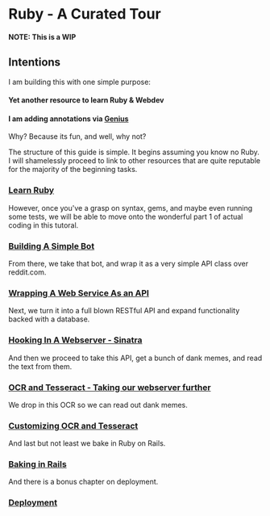 # Ruby - A Curated Tour
#### NOTE: This is a WIP

## Intentions
I am building this with one simple purpose:

#### Yet another resource to learn Ruby & Webdev
#### I am adding annotations via [Genius](http://www.genius.com/)

Why? Because its fun, and well, why not? 

The structure of this guide is simple. It begins assuming you know no Ruby. I will shamelessly proceed to link to other
resources that are quite reputable for the majority of the beginning tasks. 

### [Learn Ruby](/introduction/intro.md)


However, once you've a grasp on syntax, gems,
and maybe even running some tests, we will be able to move onto the wonderful part 1 of actual coding in this tutoral.

### [Building A Simple Bot](/introduction/bot.md)

From there, we take that bot, and wrap it as a very simple API class over reddit.com.

### [Wrapping A Web Service As an API](/introduction/bot_2.md)

Next, we turn it into a full blown RESTful API and expand functionality backed with a database.

### [Hooking In A Webserver - Sinatra](/introduction/sinatra.md)

And then we proceed to take this API, get a bunch of dank memes, and read the text from them.

### [OCR and Tesseract - Taking our webserver further](/tesseract/tess_1.md)

We drop in this OCR so we can read out dank memes.

### [Customizing OCR and Tesseract](/tesseract/tess_advanced.md.md)

And last but not least we bake in Ruby on Rails.

### [Baking in Rails](/rails/rails_1.md)

And there is a bonus chapter on deployment.

### [Deployment](/deploy/deployment.md)
